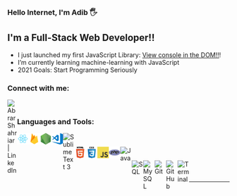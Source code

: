 ### Hello Internet, I'm Adib 🖐

## I'm a Full-Stack Web Developer!!

-  I just launched my first JavaScript Library: [View console in the DOM!!][library]!
-  I’m currently learning machine-learning with JavaScript 
-  2021 Goals: Start Programming Seriously

### Connect with me:

[<img align="left" alt="AbrarShahriar | LinkedIn" width="22px" src="https://www.flaticon.com/svg/static/icons/svg/174/174857.svg" />][linkedin]

<br />

### Languages and Tools:

[<img align="left" alt="React" width="26px" src="https://raw.githubusercontent.com/github/explore/80688e429a7d4ef2fca1e82350fe8e3517d3494d/topics/react/react.png" />][p]
[<img align="left" alt="Firebase" width="26px" src="https://raw.githubusercontent.com/github/explore/80688e429a7d4ef2fca1e82350fe8e3517d3494d/topics/firebase/firebase.png" />][p]
[<img align="left" alt="Node.js" width="26px" src="https://raw.githubusercontent.com/github/explore/80688e429a7d4ef2fca1e82350fe8e3517d3494d/topics/nodejs/nodejs.png" />][p]
[<img align="left" alt="Visual Studio Code" width="26px" src="https://raw.githubusercontent.com/github/explore/80688e429a7d4ef2fca1e82350fe8e3517d3494d/topics/visual-studio-code/visual-studio-code.png" />][p]
[<img align="left" alt="Sublime Text 3" width="26px" src="http://icons.iconarchive.com/icons/papirus-team/papirus-apps/512/sublime-text-icon.png" />][p]
<br />

[<img align="left" alt="HTML5" width="26px" src="https://raw.githubusercontent.com/github/explore/80688e429a7d4ef2fca1e82350fe8e3517d3494d/topics/html/html.png" />][p]
[<img align="left" alt="CSS3" width="26px" src="https://raw.githubusercontent.com/github/explore/80688e429a7d4ef2fca1e82350fe8e3517d3494d/topics/css/css.png" />][p]
[<img align="left" alt="JavaScript" width="26px" src="https://raw.githubusercontent.com/github/explore/80688e429a7d4ef2fca1e82350fe8e3517d3494d/topics/javascript/javascript.png" />][p]
[<img align="left" alt="PHP" width="26px" src="https://raw.githubusercontent.com/github/explore/ccc16358ac4530c6a69b1b80c7223cd2744dea83/topics/php/php.png" />][p]
[<img align="left" alt="Java" width="26px" src="https://www.flaticon.com/svg/static/icons/svg/226/226777.svg" />][p]
<br />

[<img align="left" alt="SQL" width="26px" src="http://www.pngall.com/wp-content/uploads/2016/04/Database-Free-Download-PNG.png" />][p]
[<img align="left" alt="MySQL" width="26px" src="https://pngimg.com/uploads/mysql/mysql_PNG23.png" />][p]
[<img align="left" alt="Git" width="26px" src="https://cdn.freebiesupply.com/logos/large/2x/git-icon-logo-png-transparent.png" />][p]
[<img align="left" alt="GitHub" width="26px" src="https://image.flaticon.com/icons/png/512/25/25231.png" />][p]
[<img align="left" alt="Terminal" width="26px" src="https://www.flaticon.com/svg/static/icons/svg/668/668453.svg" />][p]

<br />
<br />

---

[library]: https://github.com/AbrarShahriar/domsole.js
[twitter]: https://twitter.com/codeSTACKr
[youtube]: https://youtube.com/codeSTACKr
[instagram]: https://instagram.com/codeSTACKr
[linkedin]: https://www.linkedin.com/in/abrar-shahriar-047397203/
[p]: https://github.com/AbrarShahriar

<!--
**AbrarShahriar/AbrarShahriar** is a ✨ _special_ ✨ repository because its `README.md` (this file) appears on your GitHub profile.

Here are some ideas to get you started:

- 🔭 I’m currently working on ...
- 🌱 I’m currently learning ...
- 👯 I’m looking to collaborate on ...
- 🤔 I’m looking for help with ...
- 💬 Ask me about ...
- 📫 How to reach me: ...
- 😄 Pronouns: ...
- ⚡ Fun fact: ...
-->
